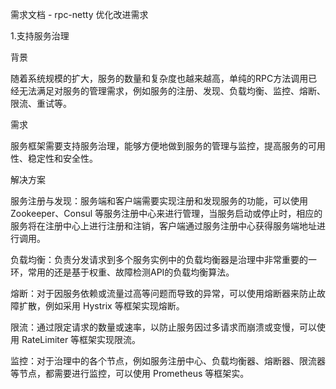 需求文档 - rpc-netty 优化改进需求

1.支持服务治理

背景

随着系统规模的扩大，服务的数量和复杂度也越来越高，单纯的RPC方法调用已经无法满足对服务的管理需求，例如服务的注册、发现、负载均衡、监控、熔断、限流、重试等。


需求

服务框架需要支持服务治理，能够方便地做到服务的管理与监控，提高服务的可用性、稳定性和安全性。


解决方案


服务注册与发现：服务端和客户端需要实现注册和发现服务的功能，可以使用 Zookeeper、Consul 等服务注册中心来进行管理，当服务启动或停止时，相应的服务将在注册中心上进行注册和注销，客户端通过服务注册中心获得服务端地址进行调用。

负载均衡：负责分发请求到多个服务实例中的负载均衡器是治理中非常重要的一环，常用的还是基于权重、故障检测API的负载均衡算法。

熔断：对于因服务依赖或流量过高等问题而导致的异常，可以使用熔断器来防止故障扩散，例如采用 Hystrix 等框架实现熔断。

限流：通过限定请求的数量或速率，以防止服务因过多请求而崩溃或变慢，可以使用 RateLimiter 等框架实现限流。

监控：对于治理中的各个节点，例如服务注册中心、负载均衡器、熔断器、限流器等节点，都需要进行监控，可以使用 Prometheus 等框架实。
